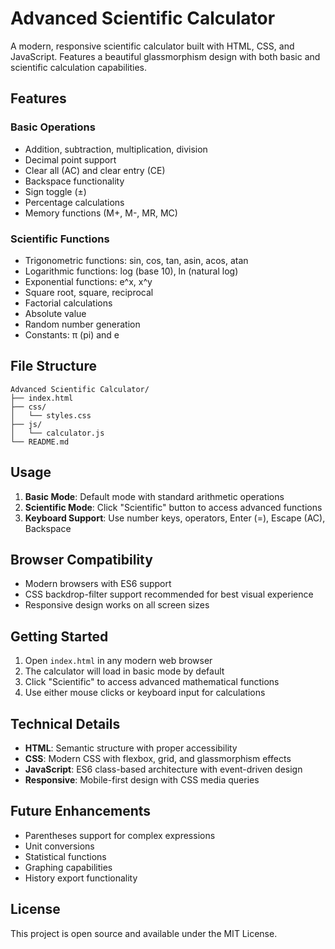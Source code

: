 # Advanced Scientific Calculator

A modern, responsive scientific calculator built with HTML, CSS, and JavaScript. Features a beautiful glassmorphism design with both basic and scientific calculation capabilities.

## Features

### Basic Operations
- Addition, subtraction, multiplication, division
- Decimal point support
- Clear all (AC) and clear entry (CE)
- Backspace functionality
- Sign toggle (±)
- Percentage calculations
- Memory functions (M+, M-, MR, MC)

### Scientific Functions
- Trigonometric functions: sin, cos, tan, asin, acos, atan
- Logarithmic functions: log (base 10), ln (natural log)
- Exponential functions: e^x, x^y
- Square root, square, reciprocal
- Factorial calculations
- Absolute value
- Random number generation
- Constants: π (pi) and e

## File Structure

```
Advanced Scientific Calculator/
├── index.html          
├── css/
│   └── styles.css      
├── js/
│   └── calculator.js   
└── README.md           
```

## Usage

1. **Basic Mode**: Default mode with standard arithmetic operations
2. **Scientific Mode**: Click "Scientific" button to access advanced functions
3. **Keyboard Support**: Use number keys, operators, Enter (=), Escape (AC), Backspace

## Browser Compatibility

- Modern browsers with ES6 support
- CSS backdrop-filter support recommended for best visual experience
- Responsive design works on all screen sizes

## Getting Started

1. Open `index.html` in any modern web browser
2. The calculator will load in basic mode by default
3. Click "Scientific" to access advanced mathematical functions
4. Use either mouse clicks or keyboard input for calculations

## Technical Details

- **HTML**: Semantic structure with proper accessibility
- **CSS**: Modern CSS with flexbox, grid, and glassmorphism effects
- **JavaScript**: ES6 class-based architecture with event-driven design
- **Responsive**: Mobile-first design with CSS media queries

## Future Enhancements

- Parentheses support for complex expressions
- Unit conversions
- Statistical functions
- Graphing capabilities
- History export functionality

## License

This project is open source and available under the MIT License.
